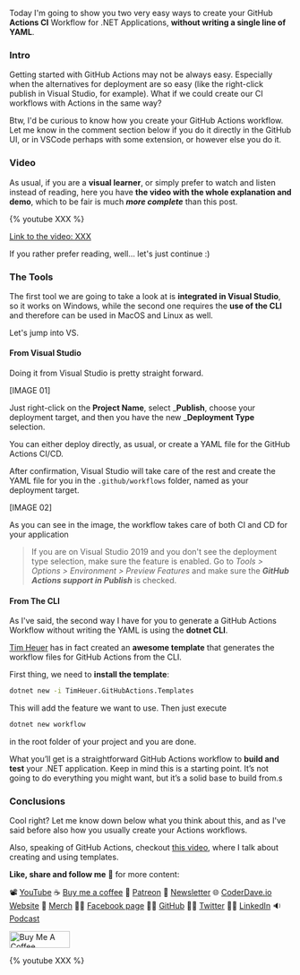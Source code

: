 Today I'm going to show you two very easy ways to create your GitHub __Actions CI__ Workflow for .NET Applications, __without writing a single line of YAML__.

### Intro

Getting started with GitHub Actions may not be always easy. Especially when the alternatives for deployment are so easy (like the right-click publish in Visual Studio, for example). What if we could create our CI workflows with Actions in the same way?

Btw, I'd be curious to know how you create your GitHub Actions workflow. Let me know in the comment section below if you do it directly in the GitHub UI, or in VSCode perhaps with some extension, or however else you do it.

### Video

As usual, if you are a __visual learner__, or simply prefer to watch and listen instead of reading, here you have __the video with the whole explanation and demo__, which to be fair is much ___more complete___ than this post.

{% youtube XXX %}

[Link to the video: XXX](XXX)

If you rather prefer reading, well... let's just continue :)

### The Tools

The first tool we are going to take a look at is __integrated in Visual Studio__, so it works on Windows, while the second one requires the __use of the CLI__ and therefore can be used in MacOS and Linux as well.

Let's jump into VS.

#### From Visual Studio

Doing it from Visual Studio is pretty straight forward.

[IMAGE 01]

Just right-click on the __Project Name__, select ___Publish__, choose your deployment target, and then you have the new ___Deployment Type__ selection.

You can either deploy directly, as usual, or create a YAML file for the GitHub Actions CI/CD.

After confirmation, Visual Studio will take care of the rest and create the YAML file for you in the `.github/workflows` folder, named as your deployment target.

[IMAGE 02]

As you can see in the image, the workflow takes care of both CI and CD for your application

> If you are on Visual Studio 2019 and you don't see the deployment type selection, make sure the feature is enabled. Go to _Tools > Options > Environment > Preview Features_ and make sure the ___GitHub Actions support in Publish___ is checked.

#### From The CLI

As I've said, the second way I have for you to generate a GitHub Actions Workflow without writing the YAML is using the __dotnet CLI__.

[Tim Heuer](https://timheuer.com) has in fact created an __awesome template__ that generates the workflow files for GitHub Actions from the CLI.

First thing, we need to __install the template__:

```bash
dotnet new -i TimHeuer.GitHubActions.Templates
```

This will add the feature we want to use. Then just execute

```bash
dotnet new workflow
```

in the root folder of your project and you are done.

What you’ll get is a straightforward GitHub Actions workflow to __build and test__ your .NET application. Keep in mind this is a starting point. It’s not going to do everything you might want, but it’s a solid base to build from.s

### Conclusions

Cool right? Let me know down below what you think about this, and as I've said before also how you usually create your Actions workflows.

Also, speaking of GitHub Actions, checkout [this video](https://youtu.be/4lH_7b5lmjo), where I talk about creating and using templates.

__Like, share and follow me__ 🚀 for more content:

📽 [YouTube](https://www.youtube.com/CoderDave)
☕ [Buy me a coffee](https://buymeacoffee.com/CoderDave)
💖 [Patreon](https://patreon.com/CoderDave)
📧 [Newsletter](https://coderdave.io/newsletter)
🌐 [CoderDave.io Website](https://coderdave.io)
👕 [Merch](https://geni.us/cdmerch)
👦🏻 [Facebook page](https://www.facebook.com/CoderDaveYT)
🐱‍💻 [GitHub](https://github.com/n3wt0n)
👲🏻 [Twitter](https://www.twitter.com/davide.benvegnu)
👴🏻 [LinkedIn](https://www.linkedin.com/in/davidebenvegnu/)
🔉 [Podcast](https://geni.us/cdpodcast)

<a href="https://www.buymeacoffee.com/CoderDave" target="_blank"><img src="https://cdn.buymeacoffee.com/buttons/v2/default-yellow.png" alt="Buy Me A Coffee" style="height: 30px !important; width: 108px !important;" ></a>

{% youtube XXX %}